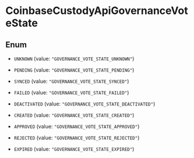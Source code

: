 
# CoinbaseCustodyApiGovernanceVoteState

## Enum


* `UNKNOWN` (value: `"GOVERNANCE_VOTE_STATE_UNKNOWN"`)

* `PENDING` (value: `"GOVERNANCE_VOTE_STATE_PENDING"`)

* `SYNCED` (value: `"GOVERNANCE_VOTE_STATE_SYNCED"`)

* `FAILED` (value: `"GOVERNANCE_VOTE_STATE_FAILED"`)

* `DEACTIVATED` (value: `"GOVERNANCE_VOTE_STATE_DEACTIVATED"`)

* `CREATED` (value: `"GOVERNANCE_VOTE_STATE_CREATED"`)

* `APPROVED` (value: `"GOVERNANCE_VOTE_STATE_APPROVED"`)

* `REJECTED` (value: `"GOVERNANCE_VOTE_STATE_REJECTED"`)

* `EXPIRED` (value: `"GOVERNANCE_VOTE_STATE_EXPIRED"`)



